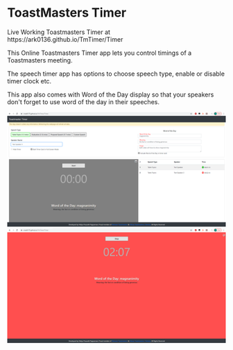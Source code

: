 # ToastMasters Timer
<p>Live Working Toastmasters Timer at https://ark0136.github.io/TmTimer/Timer</p>

<p>This Online Toastmasters Timer app lets you control timings of a Toastmasters meeting. </p>
<p>The speech timer app has options to choose speech type, enable or disable timer clock etc. </p>
<p>This app also comes with Word of the Day display so that your speakers don't forget to use word of the day in their speeches.</p>

![](TmTimer/Images/TMTimer1.png)
![](TmTimer/Images/TmTimer2.png)
